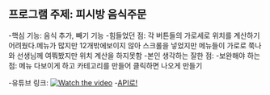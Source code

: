 ## 프로그램 주제: 피시방 음식주문 
-핵심 기능: 음식 추가, 빼기 기능 
-힘들었던 점: 각 버튼들의 가로세로 위치를 계산하기 어려웠다.메뉴가 많지만 12개밖에보이지 않아 스크롤을 넣었지만 메뉴들이 가로로 쭉나와 선생님께 여쭤봤지만 
            위치 계산을 하지못함 
-본인 생각하는 잘한 점:
-보완해야 하는 점: 메뉴 다보이게 하고 카테고리를 만들어 클릭하면 나오게 만들기 

-유튜브 링크: [![Watch the video](https://img.youtube.com/vi/hvoxAaqEclg/hqdefault.jpg)](https://youtu.be/hvoxAaqEclg)
-[API로!](https://minjoongoo.github.io/repoPC/projPC/doc/index.html)
